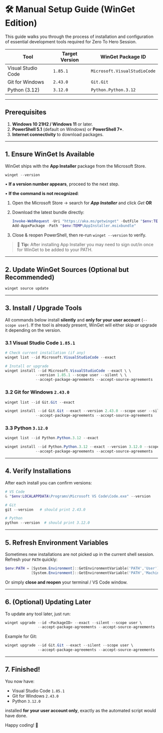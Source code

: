 # 🛠️ Manual Setup Guide (WinGet Edition)

This guide walks you through the process of installation and configuration of essential development tools required for Zero To Hero Session.

| Tool               | Target Version | WinGet Package ID            |
| ------------------ | -------------- | ---------------------------- |
| Visual Studio Code | `1.85.1`       | `Microsoft.VisualStudioCode` |
| Git for Windows    | `2.43.0`       | `Git.Git`                    |
| Python (3.12)      | `3.12.0`       | `Python.Python.3.12`         |

---

## Prerequisites

1. **Windows 10 21H2 / Windows 11** or later.
2. **PowerShell 5.1** (default on Windows) or **PowerShell 7+**.
3. **Internet connectivity** to download packages.

---

## 1. Ensure WinGet Is Available

WinGet ships with the **App Installer** package from the Microsoft Store.

```powershell
winget --version
```

• **If a version number appears**, proceed to the next step.

• **If the command is not recognized**:

1. Open the Microsoft Store → search for **_App Installer_** and click *Get* **OR**<br>
2. Download the latest bundle directly:

   ```powershell
   Invoke-WebRequest -Uri "https://aka.ms/getwinget" -OutFile "$env:TEMP\AppInstaller.msixbundle"
   Add-AppxPackage -Path "$env:TEMP\AppInstaller.msixbundle"
   ```

3. Close & reopen PowerShell, then re-run `winget --version` to verify.

> 📝 **Tip:** After installing App Installer you may need to sign out/in once for WinGet to be added to your PATH.

---

## 2. Update WinGet Sources (Optional but Recommended)

```powershell
winget source update
```

---

## 3. Install / Upgrade Tools

All commands below install **silently** and **only for your user account** (`--scope user`). If the tool is already present, WinGet will either skip or upgrade it depending on the version.

### 3.1 Visual Studio Code `1.85.1`

```powershell
# Check current installation (if any)
winget list --id Microsoft.VisualStudioCode --exact

# Install or upgrade
winget install --id Microsoft.VisualStudioCode --exact \ \
              --version 1.85.1 --scope user --silent \ \
              --accept-package-agreements --accept-source-agreements
```

### 3.2 Git for Windows `2.43.0`

```powershell
winget list --id Git.Git --exact

winget install --id Git.Git --exact --version 2.43.0 --scope user --silent \
              --accept-package-agreements --accept-source-agreements
```

### 3.3 Python `3.12.0`

```powershell
winget list --id Python.Python.3.12 --exact

winget install --id Python.Python.3.12 --exact --version 3.12.0 --scope user --silent \
              --accept-package-agreements --accept-source-agreements
```

---

## 4. Verify Installations

After each install you can confirm versions:

```powershell
# VS Code
& "$env:LOCALAPPDATA\Programs\Microsoft VS Code\Code.exe" --version

# Git
git --version   # should print 2.43.0

# Python
python --version  # should print 3.12.0
```

---

## 5. Refresh Environment Variables

Sometimes new installations are not picked up in the current shell session. Refresh your `PATH` quickly:

```powershell
$env:PATH = [System.Environment]::GetEnvironmentVariable('PATH','User') + ';' + \
            [System.Environment]::GetEnvironmentVariable('PATH','Machine')
```

Or simply **close and reopen** your terminal / VS Code window.

---

## 6. (Optional) Updating Later

To update any tool later, just run:

```powershell
winget upgrade --id <PackageID> --exact --silent --scope user \
               --accept-package-agreements --accept-source-agreements
```

Example for Git:

```powershell
winget upgrade --id Git.Git --exact --silent --scope user \
               --accept-package-agreements --accept-source-agreements
```

---

## 7. Finished!

You now have:

* Visual Studio Code `1.85.1`
* Git for Windows `2.43.0`
* Python `3.12.0`

installed **for your user account only**, exactly as the automated script would have done.

Happy coding! 🎉
